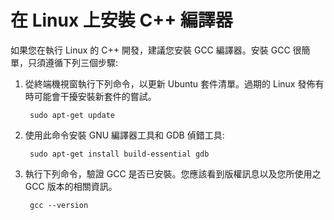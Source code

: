 <h1 data-loc-id="walkthrough.linux.install.compiler">在 Linux 上安裝 C++ 編譯器</h1>
<p data-loc-id="walkthrough.linux.text1">如果您在執行 Linux 的 C++ 開發，建議您安裝 GCC 編譯器。安裝 GCC 很簡單，只須遵循下列三個步驟:</p>
<ol>
<li><p data-loc-id="walkthrough.linux.text2">從終端機視窗執行下列命令，以更新 Ubuntu 套件清單。過期的 Linux 發佈有時可能會干擾安裝新套件的嘗試。</p>
<pre><code class="lang-bash"> sudo apt-<span class="hljs-built_in">get</span> <span class="hljs-keyword">update</span>
</code></pre>
</li>
<li><p data-loc-id="walkthrough.linux.text3">使用此命令安裝 GNU 編譯器工具和 GDB 偵錯工具:</p>
<pre><code class="lang-bash"> sudo apt-<span class="hljs-meta">get</span> install <span class="hljs-keyword">build-essential </span>gdb
</code></pre>
</li>
<li><p data-loc-id="walkthrough.linux.text4">執行下列命令，驗證 GCC 是否已安裝。您應該看到版權訊息以及您所使用之 GCC 版本的相關資訊。</p>
<pre><code class="lang-bash"> gcc <span class="hljs-comment">--version</span>
</code></pre>
</li>
</ol>
